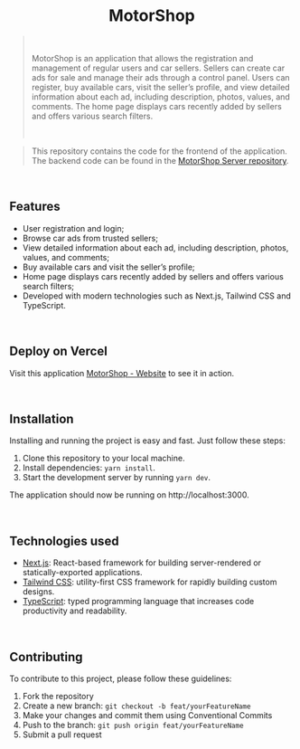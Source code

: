 <h1 align="center">MotorShop</h1>

<blockquote>
    <br>
        <p>MotorShop is an application that allows the registration and management of regular users and car sellers. Sellers can create car ads for sale and manage their ads through a control panel. Users can register, buy available cars, visit the seller’s profile, and view detailed information about each ad, including description, photos, values, and comments. The home page displays cars recently added by sellers and offers various search filters.</p>
    <br>
</blockquote>

<blockquote>
    
This repository contains the code for the frontend of the application. The backend code can be found in the [MotorShop Server repository](https://github.com/G9-fullstack/motorshop-server).
    
</blockquote>

<br>

<h2>Features</h2>

- User registration and login;
- Browse car ads from trusted sellers;
- View detailed information about each ad, including description, photos, values, and comments;
- Buy available cars and visit the seller’s profile;
- Home page displays cars recently added by sellers and offers various search filters;
- Developed with modern technologies such as Next.js, Tailwind CSS and TypeScript.

<br>

<h2>Deploy on Vercel</h2>

Visit this application [MotorShop - Website](https://undefined.undefined.app/) to see it in action.

<br>

<h2>Installation</h2>

Installing and running the project is easy and fast. Just follow these steps:

1. Clone this repository to your local machine.
2. Install dependencies: `yarn install`.
3. Start the development server by running `yarn dev`.

The application should now be running on http://localhost:3000.

<br>

<h2>Technologies used</h2>

- [Next.js](https://nextjs.org/): React-based framework for building server-rendered or statically-exported applications.
- [Tailwind CSS](https://tailwindcss.com/): utility-first CSS framework for rapidly building custom designs.
- [TypeScript](https://www.typescriptlang.org/): typed programming language that increases code productivity and readability.

<br>

<h2>Contributing</h2>

To contribute to this project, please follow these guidelines:

1. Fork the repository
2. Create a new branch: `git checkout -b feat/yourFeatureName`
3. Make your changes and commit them using Conventional Commits
4. Push to the branch: `git push origin feat/yourFeatureName`
5. Submit a pull request
